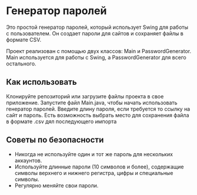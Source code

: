 # Генератор паролей

Это простой генератор паролей, который использует Swing для работы с пользователем. Он создает пароли для сайтов и сохраняет файлы в формате CSV.

Проект реализован с помощью двух классов: Main и PasswordGenerator. Main используется для работы с Swing, а PasswordGenerator для всего остального.

## Как использовать

Клонируйте репозиторий или загрузите файлы проекта в свое приложение. Запустите файл Main.java, чтобы начать использовать генератор паролей. Введите длину пароля, если требуется то ссылку на сайт и пароль. Есть возможность выбрать место для сохранения файла в формате .csv дял последующего импорта

## Советы по безопасности

- Никогда не используйте один и тот же пароль для нескольких аккаунтов.
- Используйте длинные пароли (10 символов и более), содержащие символы верхнего и нижнего регистра, цифры и специальные символы.
- Регулярно меняйте свои пароли.
